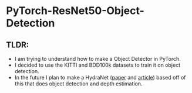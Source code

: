 # PyTorch-ResNet50-Object-Detection
## TLDR:
* I am trying to understand how to make a Object Detector in PyTorch.  
* I decided to use the KITTI and BDD100k datasets to train it on object detection.  
* In the future I plan to make a HydraNet ([paper](https://openaccess.thecvf.com/content_cvpr_2018/papers/Mullapudi_HydraNets_Specialized_Dynamic_CVPR_2018_paper.pdf) and
  [article](https://phucnsp.github.io/blog/self-taught/2020/04/30/tesla-nn-in-production.html)) based off of this that does object detection and depth estimation.
